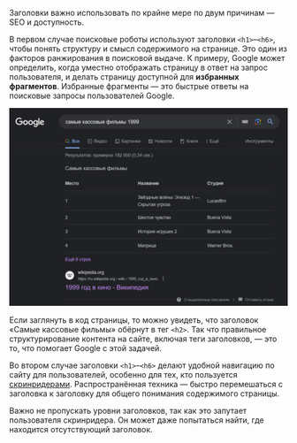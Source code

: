 Заголовки важно использовать по крайне мере по двум причинам — SEO и доступность.

В первом случае поисковые роботы используют заголовки `<h1>`–`<h6>`, чтобы понять структуру и смысл содержимого на странице. Это один из факторов ранжирования в поисковой выдаче. К примеру, Google может определить, когда уместно отображать страницу в ответ на запрос пользователя, и делать страницу доступной для **избранных фрагментов**. Избранные фрагменты — это быстрые ответы на поисковые запросы пользователей Google.

![Пример избранного фрагмента в виде таблицы с заголовком по результату поиска «самые кассовые фильмы 1999»](images/featured-snippets-example.png)

Если заглянуть в код страницы, то можно увидеть, что заголовок «Самые кассовые фильмы» обёрнут в тег `<h2>`. Так что правильное структурирование контента на сайте, включая теги заголовков, — это то, что помогает Google с этой задачей.

Во втором случае заголовки `<h1>`–`<h6>` делают удобной навигацию по сайту для пользователей, особенно для тех, кто пользуется [скринридерами](/a11y/screenreaders/). Распространённая техника — быстро перемешаться с заголовка к заголовку для общего понимания содержимого страницы.

Важно не пропускать уровни заголовков, так как это запутает пользователя скринридера. Он может даже попытаться найти, где находится отсутствующий заголовок.
